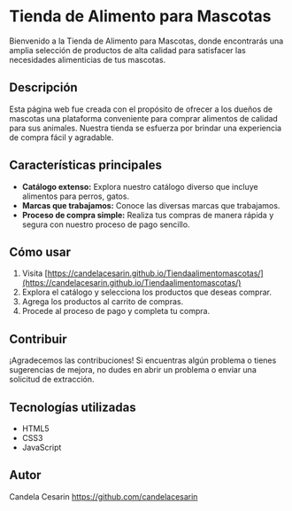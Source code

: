 # Tienda de Alimento para Mascotas

Bienvenido a la Tienda de Alimento para Mascotas, donde encontrarás una amplia selección de productos de alta calidad para satisfacer las necesidades alimenticias de tus mascotas.

## Descripción

Esta página web fue creada con el propósito de ofrecer a los dueños de mascotas una plataforma conveniente para comprar alimentos de calidad para sus animales. Nuestra tienda se esfuerza por brindar una experiencia de compra fácil y agradable.

## Características principales

- **Catálogo extenso:** Explora nuestro catálogo diverso que incluye alimentos para perros, gatos.
- **Marcas que trabajamos:** Conoce las diversas marcas que trabajamos.
- **Proceso de compra simple:** Realiza tus compras de manera rápida y segura con nuestro proceso de pago sencillo.

## Cómo usar

1. Visita [https://candelacesarin.github.io/Tiendaalimentomascotas/](https://candelacesarin.github.io/Tiendaalimentomascotas/)
2. Explora el catálogo y selecciona los productos que deseas comprar.
3. Agrega los productos al carrito de compras.
4. Procede al proceso de pago y completa tu compra.

## Contribuir

¡Agradecemos las contribuciones! Si encuentras algún problema o tienes sugerencias de mejora, no dudes en abrir un problema o enviar una solicitud de extracción.

## Tecnologías utilizadas

- HTML5
- CSS3
- JavaScript

## Autor

Candela Cesarin https://github.com/candelacesarin
